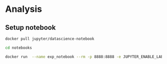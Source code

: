 # Analysis


## Setup notebook


   ```bash
   docker pull jupyter/datascience-notebook
   ```


  ```bash
  cd notebooks

  docker run  --name exp_notebook --rm -p 8888:8888 -e JUPYTER_ENABLE_LAB=yes -v "$PWD":/home/jovyan jupyter/datascience-notebook
  ```
